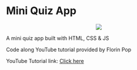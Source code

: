 # Mini Quiz App

<p align="center">
<img src="https://media.giphy.com/media/sCU4EfFLIRdw8tRel4/giphy.gif">
</p>
<p>A mini quiz app built with HTML, CSS & JS </p>
<p>Code along YouTube tutorial provided by Florin Pop</p>
<p>YouTube Tutorial link: <a href="https://www.youtube.com/watch?v=dtKciwk_si4&t=1893s">Click here</a></p>
